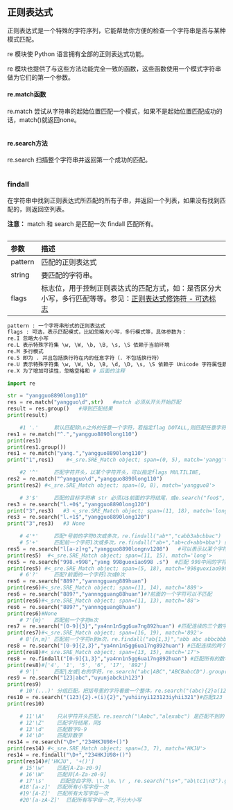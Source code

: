 ## 正则表达式

正则表达式是一个特殊的字符序列，它能帮助你方便的检查一个字符串是否与某种模式匹配。

re 模块使 Python 语言拥有全部的正则表达式功能。

re 模块也提供了与这些方法功能完全一致的函数，这些函数使用一个模式字符串做为它们的第一个参数。

#### re.match函数

re.match 尝试从字符串的起始位置匹配一个模式，如果不是起始位置匹配成功的话，match()就返回none。

```python

```

#### re.search方法

re.search 扫描整个字符串并返回第一个成功的匹配。

```python

```

### findall

在字符串中找到正则表达式所匹配的所有子串，并返回一个列表，如果没有找到匹配的，则返回空列表。

**注意：** match 和 search 是匹配一次 findall 匹配所有。

```python

```



| 参数    | 描述                                                         |
| :------ | :----------------------------------------------------------- |
| pattern | 匹配的正则表达式                                             |
| string  | 要匹配的字符串。                                             |
| flags   | 标志位，用于控制正则表达式的匹配方式，如：是否区分大小写，多行匹配等等。参见：[正则表达式修饰符 - 可选标志](https://www.runoob.com/python/python-reg-expressions.html#flags) |

```python
pattern : 一个字符串形式的正则表达式
flags : 可选，表示匹配模式，比如忽略大小写，多行模式等，具体参数为：
re.I 忽略大小写
re.L 表示特殊字符集 \w, \W, \b, \B, \s, \S 依赖于当前环境
re.M 多行模式
re.S 即为 . 并且包括换行符在内的任意字符（. 不包括换行符）
re.U 表示特殊字符集 \w, \W, \b, \B, \d, \D, \s, \S 依赖于 Unicode 字符属性数据库
re.X 为了增加可读性，忽略空格和 # 后面的注释
```



```python
import re

str = "yangguo8890long110"
res = re.match("yangguo\d",str)   #match 必须从开头开始匹配
result = res.group()   #得到匹配结果
print(result)

    #1 '.'     默认匹配除\n之外的任意一个字符，若指定flag DOTALL,则匹配任意字符，包括换行
res1 = re.match("^.","yangguo8890long110")
print(res1)
print(res1.group())
res1 = re.match("yang.","yangguo8890long110")
print("1",res1)    #<_sre.SRE_Match object; span=(0, 5), match='yangg'>

    #2 '^'     匹配字符开头，以某个字符开头，可以指定flags MULTILINE,
res2 = re.match("^yangguo\d","yangguo8890long110")
print(res2) #<_sre.SRE_Match object; span=(0, 8), match='yangguo8'>

    # 3'$'     匹配的目标字符串 str 必须以$前面的字符结尾，或e.search("foo$","bfoo\nsdfsf",flags=re.MULTILINE).group()也可以
res3 = re.search("l.+0$","yangguo8890long120")
print("3",res3)   #3 <_sre.SRE_Match object; span=(11, 18), match='long120'>
res3 = re.search("l.+1$","yangguo8890long120")
print("3",res3)   #3 None

    # 4'*'     匹配*号前的字符0次或多次，re.findall("ab*","cabb3abcbbac")  结果为['abb', 'ab', 'a']  #表示*前面的b是可有可无的，但a必须存在
    # 5'+'     匹配前一个字符1次或多次，re.findall("ab+","ab+cd+abb+bba") 结果['ab', 'abb']          #表示+前面的必须以ab开头，b可有多个
res5 = re.search("l[a-z]+g","yangguo8890longnv1208")   #可以表示以某个字符结束
print(res5)  #<_sre.SRE_Match object; span=(11, 15), match='long'>
res5 = re.search("998.+998","yang 998guoxiao998 .s")  #匹配 998中间的字符，表示以 *开头，以* 结尾
print(res5) #<_sre.SRE_Match object; span=(5, 18), match='998guoxiao998'>
    # 6'?'     匹配?前面的一个字符1次或0次
res6 = re.search("889?","yannngguang889huan")
print(res6)#<_sre.SRE_Match object; span=(11, 14), match='889'>
res6 = re.search("889?","yannngguang88huan")#?前面的一个字符可以不匹配
print(res6)#<_sre.SRE_Match object; span=(11, 13), match='88'>
res6 = re.search("889?","yannngguang8huan")
print(res6)#None
    # 7'{m}'   匹配前一个字符m次
res7 = re.search("[0-9]{3}","ya4nn1n5gg6ua7ng892huan") #匹配连续的三个数字
print(res7)#<_sre.SRE_Match object; span=(16, 19), match='892'>
    # 8'{n,m}' 匹配前一个字符n到m次，re.findall("ab{1,3}","abb abc abbcbbb") 结果'abb', 'ab', 'abb']
res8 = re.search("[0-9]{2,3}","ya4nn1n5gg6ua17ng892huan") #匹配连续的两个数字或者连续的三个数字
print(res8)#<_sre.SRE_Match object; span=(13, 15), match='17'>
res8 = re.findall("[0-9]{1,3}","ya4nn1n5gg6ua17ng892huan") #匹配所有的数字，最多三位
print(res8)#['4', '1', '5', '6', '17', '892']
    # 9'|'     匹配|左或|右的字符，re.search("abc|ABC","ABCBabcCD").group() 结果'ABC'
res9 = re.search("123|abc","uyunjabckih123")
print(res9)
    # 10'(...)' 分组匹配，把括号里的字符看做一个整体，re.search("(abc){2}a(123|456)c", "abcabca456c").group() 结果 abcabca456c
res10 = re.search("(123){2}.+(i){2}","yuhiinyi123123iyhii321")#匹配123 两次
print(res10)

    # 11'\A'    只从字符开头匹配，re.search("\Aabc","alexabc") 是匹配不到的
    # 12'\Z'    匹配字符结尾，同$
    # 13'\d'    匹配数字0-9
    # 14'\D'    匹配非数字
res14 = re.search("\D+","234HKJU98+()")
print(res14) #<_sre.SRE_Match object; span=(3, 7), match='HKJU'>
res14 = re.findall("\D+","234HKJU98+()")
print(res14)#['HKJU', '+()']
    # 15'\w'    匹配[A-Za-z0-9]
    # 16'\W'    匹配非[A-Za-z0-9]
    # 17'\s'     匹配空白字符、\t、\n、\r , re.search("\s+","ab\tc1\n3").group() 结果 '\t'
    #18'[a-z]'  匹配所有小写字母一次
    #19'[A-Z]'  匹配所有大写字母一次
    #20'[a-zA-Z]'  匹配所有写字母一次,不分大小写
```


